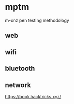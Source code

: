 # mptm

m-onz pen testing methodology

## web

## wifi

## bluetooth

## network


https://book.hacktricks.xyz/
